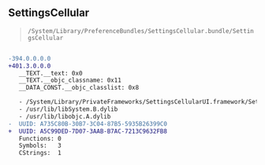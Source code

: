 ## SettingsCellular

> `/System/Library/PreferenceBundles/SettingsCellular.bundle/SettingsCellular`

```diff

-394.0.0.0.0
+401.3.0.0.0
   __TEXT.__text: 0x0
   __TEXT.__objc_classname: 0x11
   __DATA_CONST.__objc_classlist: 0x8

   - /System/Library/PrivateFrameworks/SettingsCellularUI.framework/SettingsCellularUI
   - /usr/lib/libSystem.B.dylib
   - /usr/lib/libobjc.A.dylib
-  UUID: A735C80B-30B7-3C04-87B5-5935B26399C0
+  UUID: A5C99DED-7D07-3AAB-B7AC-7213C9632FB8
   Functions: 0
   Symbols:   3
   CStrings:  1

```
